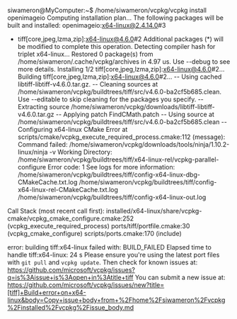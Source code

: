 siwameron@MyComputer:~$ /home/siwameron/vcpkg/vcpkg install openimageio
Computing installation plan...
The following packages will be built and installed:
    openimageio:x64-linux@2.4.14.0#3
  * tiff[core,jpeg,lzma,zip]:x64-linux@4.6.0#2
Additional packages (*) will be modified to complete this operation.
Detecting compiler hash for triplet x64-linux...
Restored 0 package(s) from /home/siwameron/.cache/vcpkg/archives in 4.97 us. Use --debug to see more details.
Installing 1/2 tiff[core,jpeg,lzma,zip]:x64-linux@4.6.0#2...
Building tiff[core,jpeg,lzma,zip]:x64-linux@4.6.0#2...
-- Using cached libtiff-libtiff-v4.6.0.tar.gz.
-- Cleaning sources at /home/siwameron/vcpkg/buildtrees/tiff/src/v4.6.0-ba2cf5b685.clean. Use --editable to skip cleaning for the packages you specify.
-- Extracting source /home/siwameron/vcpkg/downloads/libtiff-libtiff-v4.6.0.tar.gz
-- Applying patch FindCMath.patch
-- Using source at /home/siwameron/vcpkg/buildtrees/tiff/src/v4.6.0-ba2cf5b685.clean
-- Configuring x64-linux
CMake Error at scripts/cmake/vcpkg_execute_required_process.cmake:112 (message):
    Command failed: /home/siwameron/vcpkg/downloads/tools/ninja/1.10.2-linux/ninja -v
    Working Directory: /home/siwameron/vcpkg/buildtrees/tiff/x64-linux-rel/vcpkg-parallel-configure
    Error code: 1
    See logs for more information:
      /home/siwameron/vcpkg/buildtrees/tiff/config-x64-linux-dbg-CMakeCache.txt.log
      /home/siwameron/vcpkg/buildtrees/tiff/config-x64-linux-rel-CMakeCache.txt.log
      /home/siwameron/vcpkg/buildtrees/tiff/config-x64-linux-out.log

Call Stack (most recent call first):
  installed/x64-linux/share/vcpkg-cmake/vcpkg_cmake_configure.cmake:252 (vcpkg_execute_required_process)
  ports/tiff/portfile.cmake:30 (vcpkg_cmake_configure)
  scripts/ports.cmake:170 (include)


error: building tiff:x64-linux failed with: BUILD_FAILED
Elapsed time to handle tiff:x64-linux: 24 s
Please ensure you're using the latest port files with `git pull` and `vcpkg update`.
Then check for known issues at:
  https://github.com/microsoft/vcpkg/issues?q=is%3Aissue+is%3Aopen+in%3Atitle+tiff
You can submit a new issue at:
  https://github.com/microsoft/vcpkg/issues/new?title=[tiff]+Build+error+on+x64-linux&body=Copy+issue+body+from+%2Fhome%2Fsiwameron%2Fvcpkg%2Finstalled%2Fvcpkg%2Fissue_body.md
